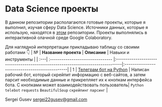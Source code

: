 # Data Science проекты
В данном репозитории располагаются готовые проекты, которые я выполнил, изучая сферу Data Science.
Источники данных, которые я использую, находятся в [этом](https://github.com/sergigusev/Datasets) репозитории.
Проекты выполнялись в интерактивной олачной среде Google Colaboratory.

Для наглядной интерпретации прикладываю таблицу со своими работами 👇
| №   | **Название проекта**              | **Описание**                                                                     | Навыки и инструменты                            |
| :---| :-------------------------------- |:---------------------------------------------------------------------------------|:------------------------------------------------|
| 1   | [Телеграм бот на Python](https://github.com/sergigusev/Data_Science_studying/tree/main/python_telegram_bot) | Написан рабочий бот, который скрейпит информацию с веб-сайтов, а затем парсит необходимые данные и прикрепляет их к кнопкам интерфейса бота. С кнопками может взаимодействовать пользователь|  `Python` `telebot` `requests` `BeautifulSoup` `скрейпинг` `парсинг` |


Sergei Gusev sergei22gusev@gmail.com
